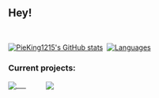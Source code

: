 ## Hey!
<br>

[![PieKing1215's GitHub stats](https://github-readme-stats.vercel.app/api?username=PieKing1215&theme=onedark&hide=prs&show_icons=true&hide_rank=true&count_private=true)](#)&nbsp;&nbsp;[![Languages](https://github-readme-stats.vercel.app/api/top-langs/?username=PieKing1215&layout=compact&theme=onedark)](#)

### Current projects:

<a href="https://github.com/PieKing1215/FallingSandSurvival" style="margin-right: 20px">
  <img align="center" src="https://github-readme-stats.vercel.app/api/pin/?username=PieKing1215&repo=FallingSandSurvival&theme=onedark" />&nbsp;&nbsp;&nbsp;&nbsp;
</a>
<a href="https://github.com/PieKing1215/InvMove" style="margin-left: 20px">
  <img align="center" src="https://github-readme-stats.vercel.app/api/pin/?username=PieKing1215&repo=InvMove&theme=onedark" />
</a>

<!--
**PieKing1215/PieKing1215** is a ✨ _special_ ✨ repository because its `README.md` (this file) appears on your GitHub profile.

Here are some ideas to get you started:

- 🔭 I’m currently working on ...
- 🌱 I’m currently learning ...
- 👯 I’m looking to collaborate on ...
- 🤔 I’m looking for help with ...
- 💬 Ask me about ...
- 📫 How to reach me: ...
- 😄 Pronouns: ...
- ⚡ Fun fact: ...
-->
